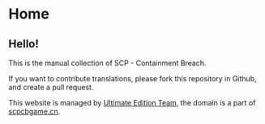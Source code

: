 # Home

## Hello!

This is the manual collection of SCP - Containment Breach.

If you want to contribute translations, please fork this repository in Github, and create a pull request.

This website is managed by [Ultimate Edition Team](https://github.com/Ultimate-Edition-Team), the domain is a part of [scpcbgame.cn](https://www.scpcbgame.cn/).
